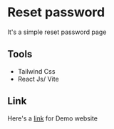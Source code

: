 # Reset password

It's a simple reset password page
## Tools

- Tailwind Css
- React Js/ Vite

## Link

Here's a [link](https://reset-password-rose.vercel.app/) for Demo website
